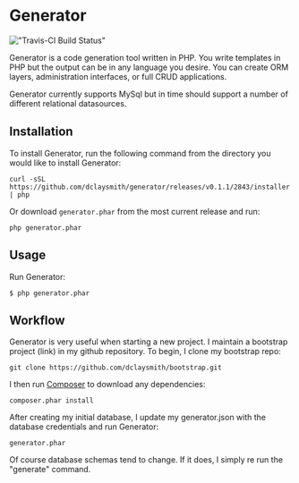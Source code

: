 Generator
=========

!["Travis-CI Build Status"](https://api.travis-ci.org/dclaysmith/generator.png "Travis-CI Build Status")

Generator is a code generation tool written in PHP. You write templates in PHP but the output can be in any language you desire. You can create ORM layers, administration interfaces, or full CRUD applications.

Generator currently supports MySql but in time should support a number of different relational datasources.

Installation
------------

To install Generator, run the following command from the directory you would like to install Generator:

`curl -sSL https://github.com/dclaysmith/generator/releases/v0.1.1/2843/installer | php`

Or download `generator.phar` from the most current release and run:

`php generator.phar`

Usage
-----

Run Generator:

```
$ php generator.phar
```


Workflow
--------

Generator is very useful when starting a new project. I maintain a bootstrap project (link) in my github repository. To begin, I clone my bootstrap repo:

`git clone https://github.com/dclaysmith/bootstrap.git`

I then run [Composer](https://getcomposer.org) to download any dependencies:

`composer.phar install`

After creating my initial database, I update my generator.json with the database credentials and run Generator:

`generator.phar`

Of course database schemas tend to change. If it does, I simply re run the "generate" command. 